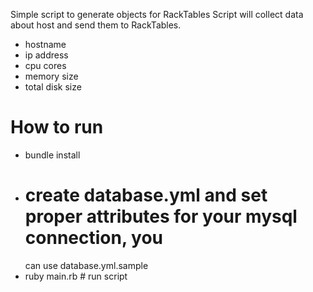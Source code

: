 Simple script to generate objects for RackTables
Script will collect data about host and send them to RackTables.
* hostname
* ip address
* cpu cores
* memory size
* total disk size

# How to run

* bundle install
* # create database.yml and set proper attributes for your mysql connection, you
  can use database.yml.sample
* ruby main.rb # run script

